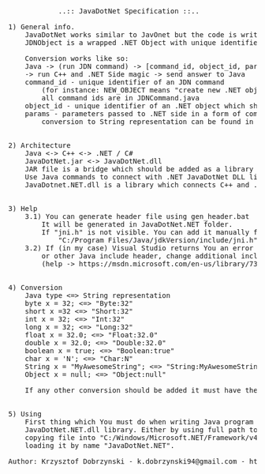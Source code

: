 <pre>
			..:: JavaDotNet Specification ::..

1) General info.
	JavaDotNet works similar to JavOnet but the code is written by me.
	JDNObject is a wrapped .NET Object with unique identifier for each .NET Object.

	Conversion works like so:
	Java -> (run JDN command) -> [command_id, object_id, params] 
	-> run C++ and .NET Side magic -> send answer to Java
	command_id - unique identifier of an JDN command 
		(for instance: NEW_OBJECT means "create new .NET object"),
		all command ids are in JDNCommand.java
	object_id - unique identifier of an .NET object which should be used
	params - parameters passed to .NET side in a form of compressed String,
		conversion to String representation can be found in "Conversion" section below


2) Architecture
	Java <-> C++ <-> .NET / C#
	JavaDotNet.jar <-> JavaDotNet.dll
	JAR file is a bridge which should be added as a library to Java project.
	Use Java commands to connect with .NET JavaDotNet DLL library.
	JavaDotnet.NET.dll is a library which connects C++ and .NET environment.


3) Help
	3.1) You can generate header file using gen_header.bat
		It will be generated in JavaDotNet.NET folder.
		If "jni.h" is not visible. You can add it manually from:
			"C:/Program Files/Java/jdkVersion/include/jni.h"
	3.2) If (in my case) Visual Studio returns You an error with "jni.h"
		or other Java include header, change additional include directiories.
		(help -> https://msdn.microsoft.com/en-us/library/73f9s62w.aspx)


4) Conversion
	Java type <=> String representation
	byte x = 32; <=> "Byte:32"
	short x =32 <=> "Short:32"
	int x = 32; <=> "Int:32"
	long x = 32; <=> "Long:32"
	float x = 32.0; <=> "Float:32.0"
	double x = 32.0; <=> "Double:32.0"
	boolean x = true; <=> "Boolean:true"
	char x = 'N'; <=> "Char:N"
	String x = "MyAwesomeString"; <=> "String:MyAwesomeString"
	Object x = null; <=> "Object:null"
	
	If any other conversion should be added it must have the similar conversion.


5) Using
	First thing which You must do when writing Java program is to load
	JavaDotNet.NET.dll library. Either by using full path to file or by
	copying file into "C:/Windows/Microsoft.NET/Framework/v4.0.30319" and
	loading it by name "JavaDotNet.NET".
	
Author: Krzysztof Dobrzynski - k.dobrzynski94@gmail.com - https://github.com/Sejoslaw
</pre>
